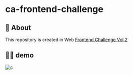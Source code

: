 # ca-frontend-challenge

## 💬 About
This repository is created in Web [Frontend Challenge Vol.2](https://www.cyberagent.co.jp/careers/students/event/detail/id=23771)

## 💁‍♂️ demo
![c](https://user-images.githubusercontent.com/36298285/70889075-11a31280-2025-11ea-8ae3-88a0ac1eccf1.gif)
